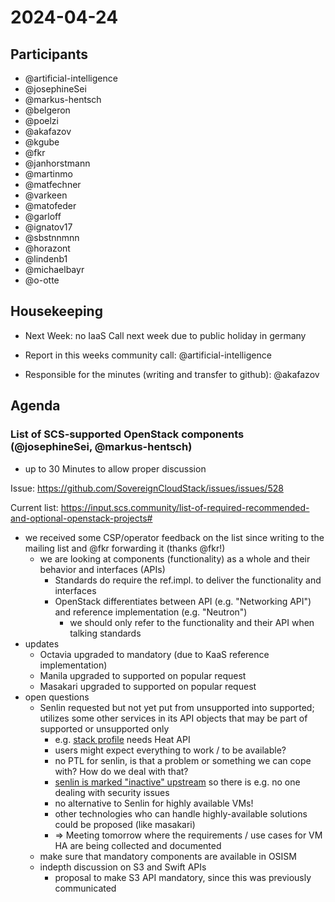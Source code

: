 # 2024-04-24

## Participants

- @artificial-intelligence
- @josephineSei
- @markus-hentsch
- @belgeron
- @poelzi
- @akafazov
- @kgube
- @fkr
- @janhorstmann
- @martinmo
- @matfechner
- @varkeen
- @matofeder
- @garloff
- @ignatov17
- @sbstnnmnn
- @horazont
- @lindenb1
- @michaelbayr
- @o-otte

## Housekeeping

- Next Week: no IaaS Call next week due to public holiday in germany

- Report in this weeks community call: @artificial-intelligence

- Responsible for the minutes (writing and transfer to github): @akafazov

## Agenda

### List of SCS-supported OpenStack components (@josephineSei, @markus-hentsch)

- up to 30 Minutes to allow proper discussion

Issue: <https://github.com/SovereignCloudStack/issues/issues/528>

Current list: <https://input.scs.community/list-of-required-recommended-and-optional-openstack-projects#>

- we received some CSP/operator feedback on the list since writing to the mailing list and @fkr forwarding it (thanks @fkr!)
  - we are looking at components (functionality) as a whole and their behavior and interfaces (APIs)
    - Standards do require the ref.impl. to deliver the functionality and interfaces
    - OpenStack differentiates between API (e.g. "Networking API") and reference implementation (e.g. "Neutron")
      - we should only refer to the functionality and their API when talking standards
- updates
  - Octavia upgraded to mandatory (due to KaaS reference implementation)
  - Manila upgraded to supported on popular request
  - Masakari upgraded to supported on popular request
- open questions
  - Senlin requested but not yet put from unsupported into supported; utilizes some other services in its API objects that may be part of supported or unsupported only
    - e.g. [stack profile](https://docs.openstack.org/senlin/latest/user/profile_types/stack.html) needs Heat API
    - users might expect everything to work / to be available?
    - no PTL for senlin, is that a problem or something we can cope with? How do we deal with that?
    - [senlin is marked "inactive" upstream](https://governance.openstack.org/tc/reference/emerging-technology-and-inactive-projects.html#current-inactive-projects) so there is e.g. no one dealing with security issues
    - no alternative to Senlin for highly available VMs!
    - other technologies who can handle highly-available solutions could be proposed (like masakari)
    - => Meeting tomorrow where the requirements / use cases for VM HA are being collected and documented
  - make sure that mandatory components are available in OSISM  
  - indepth discussion on S3 and Swift APIs
    - proposal to make S3 API mandatory, since this was previously communicated
